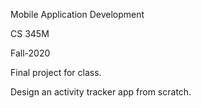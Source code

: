 Mobile Application Development

CS 345M

Fall-2020

Final project for class.

Design an activity tracker app from scratch.
